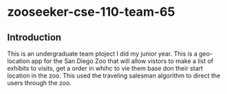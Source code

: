# zooseeker-cse-110-team-65
## Introduction
This is an undergraduate team ptoject I did my junior year. This is a geo-location app for the San Diego Zoo that will allow vistors to make a list of exhibits to visits, get a order in whihc to vie them base don their start location in the zoo. This used the traveling salesman algorithm to direct the users through the zoo.
